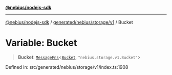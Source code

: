[**@nebius/nodejs-sdk**](../../../../../README.md)

***

[@nebius/nodejs-sdk](../../../../../README.md) / [generated/nebius/storage/v1](../README.md) / Bucket

# Variable: Bucket

> **Bucket**: [`MessageFns`](../../../../../runtime/protos/core/interfaces/MessageFns.md)\<[`Bucket`](../interfaces/Bucket.md), `"nebius.storage.v1.Bucket"`\>

Defined in: src/generated/nebius/storage/v1/index.ts:1908

